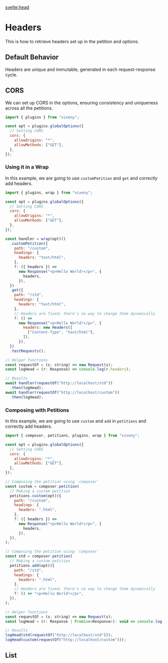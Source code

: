 <script>
  import ListOfComponents from '$lib/components/listOfComponets.svelte';
</script>

<svelte:head>

<script src='/prism.mjs' defer></script>
<title>Headers - Vixeny</title>
  <meta name="description" content="Understanding headers"/>
  <meta name="keywords" content="headers, web development, FP, functional programming, Vixeny framework, HTTP headers"/>
</svelte:head>

# Headers

This is how to retrieve headers set up in the petition and options.

## Default Behavior

Headers are unique and immutable, generated in each request-response cycle.

## CORS

We can set up CORS in the options, ensuring consistency and uniqueness across
all the petitions.

```javascript
import { plugins } from "vixeny";

const opt = plugins.globalOptions({
  // Setting CORS
  cors: {
    allowOrigins: "*",
    allowMethods: ["GET"],
  },
});
```

### Using it in a Wrap

In this example, we are going to use `customPetition` and `get` and correctly
add headers.

```javascript
import { plugins, wrap } from "vixeny";

const opt = plugins.globalOptions({
  // Setting CORS
  cors: {
    allowOrigins: "*",
    allowMethods: ["GET"],
  },
});

const handler = wrap(opt)()
  .customPetition({
    path: "/custom",
    headings: {
      headers: "text/html",
    },
    f: ({ headers }) =>
      new Response("<p>Hello World!</p>", {
        headers,
      }),
  })
  .get({
    path: "/std",
    headings: {
      headers: "text/html",
    },
    // Headers are fixed; there's no way to change them dynamically
    f: () =>
      new Response("<p>Hello World!</p>", {
        headers: new Headers([
          ["Content-Type", "text/html"],
        ]),
      }),
  })
  .testRequests();

// Helper functions
const requestOf = (s: string) => new Request(s);
const logHead = (r: Response) => console.log(r.headers);

// Results
await handler(requestOf("http://localhost/std"))
  .then(logHead);
await handler(requestOf("http://localhost/custom"))
  .then(logHead);
```

### Composing with Petitions

In this example, we are going to use `custom` and `add` in `petitions` and
correctly add headers.

```javascript
import { composer, petitions, plugins, wrap } from "vixeny";

const opt = plugins.globalOptions({
  // Setting CORS
  cors: {
    allowOrigins: "*",
    allowMethods: ["GET"],
  },
});

// Composing the petition using `composer`
const custom = composer.petition(
  // Making a custom petition
  petitions.custom(opt)({
    path: "/custom",
    headings: {
      headers: ".html",
    },
    f: ({ headers }) =>
      new Response("<p>Hello World!</p>", {
        headers,
      }),
  }),
);

// Composing the petition using `composer`
const std = composer.petition(
  // Making a custom petition
  petitions.add(opt)({
    path: "/std",
    headings: {
      headers: ".html",
    },
    // Headers are fixed; there's no way to change them dynamically
    f: () => "<p>Hello World!</p>",
  }),
);

// Helper functions
const requestOf = (s: string) => new Request(s);
const logHead = (r: Response | Promise<Response>): void => console.log(r);

// Results
logHead(std(requestOf("http://localhost/std")));
logHead(custom(requestOf("http://localhost/custom")));
```

## List

<ListOfComponents />

